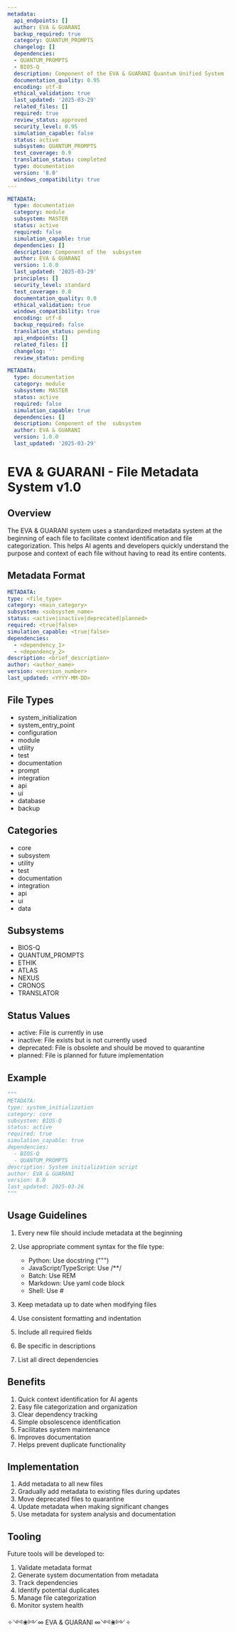 ```yaml
---
metadata:
  api_endpoints: []
  author: EVA & GUARANI
  backup_required: true
  category: QUANTUM_PROMPTS
  changelog: []
  dependencies:
  - QUANTUM_PROMPTS
  - BIOS-Q
  description: Component of the EVA & GUARANI Quantum Unified System
  documentation_quality: 0.95
  encoding: utf-8
  ethical_validation: true
  last_updated: '2025-03-29'
  related_files: []
  required: true
  review_status: approved
  security_level: 0.95
  simulation_capable: false
  status: active
  subsystem: QUANTUM_PROMPTS
  test_coverage: 0.9
  translation_status: completed
  type: documentation
  version: '8.0'
  windows_compatibility: true
---
```

```yaml
METADATA:
  type: documentation
  category: module
  subsystem: MASTER
  status: active
  required: false
  simulation_capable: true
  dependencies: []
  description: Component of the  subsystem
  author: EVA & GUARANI
  version: 1.0.0
  last_updated: '2025-03-29'
  principles: []
  security_level: standard
  test_coverage: 0.0
  documentation_quality: 0.0
  ethical_validation: true
  windows_compatibility: true
  encoding: utf-8
  backup_required: false
  translation_status: pending
  api_endpoints: []
  related_files: []
  changelog: ''
  review_status: pending
```

```yaml
METADATA:
  type: documentation
  category: module
  subsystem: MASTER
  status: active
  required: false
  simulation_capable: true
  dependencies: []
  description: Component of the  subsystem
  author: EVA & GUARANI
  version: 1.0.0
  last_updated: '2025-03-29'
```

# EVA & GUARANI - File Metadata System v1.0

## Overview

The EVA & GUARANI system uses a standardized metadata system at the beginning of each file to facilitate context identification and file categorization. This helps AI agents and developers quickly understand the purpose and context of each file without having to read its entire contents.

## Metadata Format

```yaml
METADATA:
type: <file_type>
category: <main_category>
subsystem: <subsystem_name>
status: <active|inactive|deprecated|planned>
required: <true|false>
simulation_capable: <true|false>
dependencies:
  - <dependency_1>
  - <dependency_2>
description: <brief_description>
author: <author_name>
version: <version_number>
last_updated: <YYYY-MM-DD>
```

## File Types

- system_initialization
- system_entry_point
- configuration
- module
- utility
- test
- documentation
- prompt
- integration
- api
- ui
- database
- backup

## Categories

- core
- subsystem
- utility
- test
- documentation
- integration
- api
- ui
- data

## Subsystems

- BIOS-Q
- QUANTUM_PROMPTS
- ETHIK
- ATLAS
- NEXUS
- CRONOS
- TRANSLATOR

## Status Values

- active: File is currently in use
- inactive: File exists but is not currently used
- deprecated: File is obsolete and should be moved to quarantine
- planned: File is planned for future implementation

## Example

```python
"""
METADATA:
type: system_initialization
category: core
subsystem: BIOS-Q
status: active
required: true
simulation_capable: true
dependencies:
  - BIOS-Q
  - QUANTUM_PROMPTS
description: System initialization script
author: EVA & GUARANI
version: 8.0
last_updated: 2025-03-26
"""
```

## Usage Guidelines

1. Every new file should include metadata at the beginning
2. Use appropriate comment syntax for the file type:
   - Python: Use docstring (""")
   - JavaScript/TypeScript: Use /**/
   - Batch: Use REM
   - Markdown: Use yaml code block
   - Shell: Use #

3. Keep metadata up to date when modifying files
4. Use consistent formatting and indentation
5. Include all required fields
6. Be specific in descriptions
7. List all direct dependencies

## Benefits

1. Quick context identification for AI agents
2. Easy file categorization and organization
3. Clear dependency tracking
4. Simple obsolescence identification
5. Facilitates system maintenance
6. Improves documentation
7. Helps prevent duplicate functionality

## Implementation

1. Add metadata to all new files
2. Gradually add metadata to existing files during updates
3. Move deprecated files to quarantine
4. Update metadata when making significant changes
5. Use metadata for system analysis and documentation

## Tooling

Future tools will be developed to:

1. Validate metadata format
2. Generate system documentation from metadata
3. Track dependencies
4. Identify potential duplicates
5. Manage file categorization
6. Monitor system health

✧༺❀༻∞ EVA & GUARANI ∞༺❀༻✧

